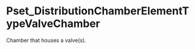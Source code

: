 # Pset_DistributionChamberElementTypeValveChamber

Chamber that houses a valve(s).<!-- end of definition -->
